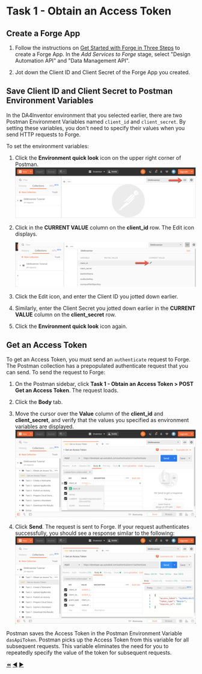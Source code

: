 # Task 1 - Obtain an Access Token

## Create a Forge App

1. Follow the instructions on [Get Started with Forge in Three Steps](https://forge.autodesk.com/developer/start-now/signup) 
to create a Forge App. In the *Add Services to Forge* stage, select "Design Automation API" and "Data Management API".

2. Jot down the Client ID and Client Secret of the Forge App you created.

## Save Client ID and Client Secret to Postman Environment Variables

In the DA4Inventor environment that you selected earlier, there are two Postman Environment Variables named `client_id` and `client_secret`. By setting these variables, you don't need to specify their values when you send HTTP requests to Forge. 

To set the environment variables:

1. Click the **Environment quick look** icon on the upper right corner of Postman. 
   ![Environment quick look icon](../images/task1-environment_quick_look_icon.png "Environment quick look icon")

2. Click in the **CURRENT VALUE** column on the **client_id** row. The Edit icon displays.

    ![Edit Environment Variable](../images/task1-environment_edit_variable.png "Edit Environment Variable")

3. Click the Edit icon, and enter the Client ID you jotted down earlier.

4. Similarly, enter the Client Secret you jotted down earlier in the **CURRENT VALUE** column on the **client_secret** row.

5. Click the **Environment quick look** icon again. 

## Get an Access Token

To get an Access Token, you must send an `authenticate` request to Forge. The Postman collection has a prepopulated authenticate request that you can send. To send the request to Forge:

1. On the Postman sidebar, click **Task 1 - Obtain an Access Token > POST Get an Access Token**. The request loads.

2. Click the **Body** tab.

3. Move the cursor over the **Value** column of the **client_id** and **client_secret**, and verify that the values you specified as environment variables are displayed.
   ![Preview Client Id and Client Secret](../images/task1-preview_environment_variables.png "Preview Client Id and Client Secret") 

4. Click **Send**. The request is sent to Forge. If your request authenticates successfully, you should see a response similar to the following:
![Successful authentication](../images/task1-authenticate_successfull.png "Successful authentication") 

Postman saves the Access Token in the Postman Environment Variable `dasApiToken`. Postman picks up the Access Token from this variable for all subsequent requests. This variable eliminates the need for you to repeatedly specify the value of the token for subsequent requests.


[:rewind:](../readme.md "readme.md") [:arrow_backward:](before_you_begin.md "Previous task" ) [:arrow_forward:](task-2.md "Next task")

